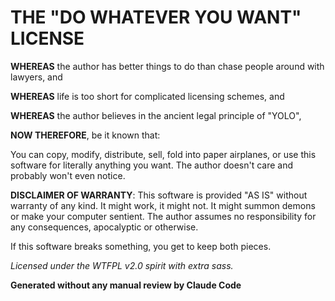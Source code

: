 # THE "DO WHATEVER YOU WANT" LICENSE

**WHEREAS** the author has better things to do than chase people around with lawyers, and

**WHEREAS** life is too short for complicated licensing schemes, and

**WHEREAS** the author believes in the ancient legal principle of "YOLO",

**NOW THEREFORE**, be it known that:

You can copy, modify, distribute, sell, fold into paper airplanes, or use this software for literally anything you want. The author doesn't care and probably won't even notice.

**DISCLAIMER OF WARRANTY**: This software is provided "AS IS" without warranty of any kind. It might work, it might not. It might summon demons or make your computer sentient. The author assumes no responsibility for any consequences, apocalyptic or otherwise.

If this software breaks something, you get to keep both pieces.

*Licensed under the WTFPL v2.0 spirit with extra sass.*

**Generated without any manual review by Claude Code**